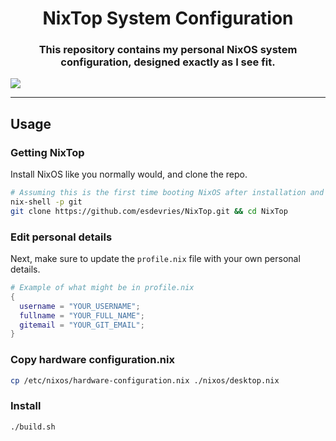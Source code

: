 <div align="center">

# NixTop System Configuration  

### This repository contains my personal NixOS system configuration, designed exactly as I see fit.

</div>

![](./home-manager/media/example.png)

---

## Usage

### Getting NixTop

Install NixOS like you normally would, and clone the repo.
```bash
# Assuming this is the first time booting NixOS after installation and you don't have git. 
nix-shell -p git
git clone https://github.com/esdevries/NixTop.git && cd NixTop
```
### Edit personal details
Next, make sure to update the `profile.nix` file with your own personal details.

```nix
# Example of what might be in profile.nix
{
  username = "YOUR_USERNAME";
  fullname = "YOUR_FULL_NAME";
  gitemail = "YOUR_GIT_EMAIL";
}
```

### Copy hardware configuration.nix
```bash
cp /etc/nixos/hardware-configuration.nix ./nixos/desktop.nix
```

### Install
```bash
./build.sh
```
